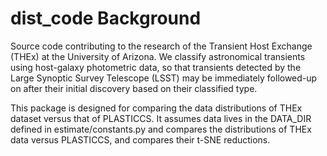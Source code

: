 # dist_code Background
Source code contributing to the research of the Transient Host Exchange (THEx) at the University of Arizona. We classify astronomical transients using host-galaxy photometric data, so that transients detected by the Large Synoptic Survey Telescope (LSST) may be immediately followed-up on after their initial discovery based on their classified type.

This package is designed for comparing the data distributions of THEx dataset versus that of PLASTICCS. It assumes data lives in the DATA_DIR defined in estimate/constants.py and compares the distributions of THEx data versus PLASTICCS, and compares their t-SNE reductions. 

